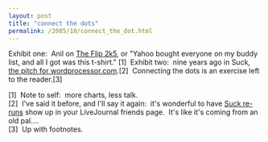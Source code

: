 ```yaml
---
layout: post
title: "connect the dots"
permalink: /2005/10/connect_the_dot.html
---
```


Exhibit one:  Anil on [The Flip 2k5](http://www.dashes.com/anil/2005/10/17/the_flip_2k5), or "Yahoo bought everyone on my buddy list, and all I got was this t-shirt." \[1\]  Exhibit two:  nine years ago in Suck, [the pitch for wordprocessor.com](http://suck.com/pitch/96/10/15/).\[2\]  Connecting the dots is an exercise left to the reader.\[3\]

\[1\]  Note to self:  more charts, less talk.  
\[2\]  I've said it before, and I'll say it again:  it's wonderful to have [Suck re-runs](http://www.livejournal.com/users/suckcom/) show up in your LiveJournal friends page.  It's like it's coming from an old pal....  
\[3\]  Up with footnotes.